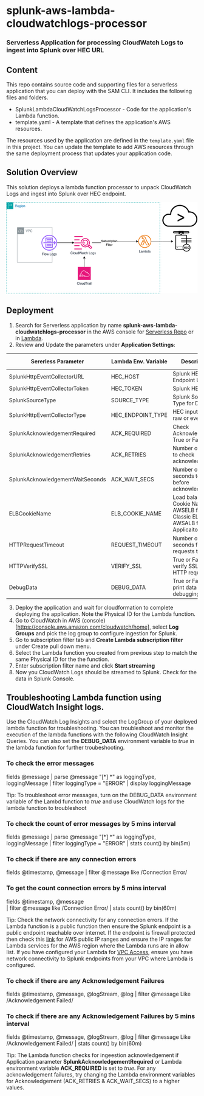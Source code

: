 # splunk-aws-lambda-cloudwatchlogs-processor
### Serverless Application for processing CloudWatch Logs to ingest into Splunk over HEC URL

## Content
This repo contains source code and supporting files for a serverless application that you can deploy with the SAM CLI. It includes the following files and folders.

- SplunkLambdaCloudWatchLogsProcessor - Code for the application's Lambda function.
- template.yaml - A template that defines the application's AWS resources.

The resources used by the application are defined in the `template.yaml` file in this project. You can update the template to add AWS resources through the same deployment process that updates your application code.

## Solution Overview
This solution deploys a lambda function processor to unpack CloudWatch Logs and ingest into Splunk over HEC endpoint. 

![image info](./images/SplunkCWLogsProcessor.png)


## Deployment
1) Search for Serverless application by name **splunk-aws-lambda-cloudwatchlogs-processor** in the AWS console for [Serverless Repo](https://serverlessrepo.aws.amazon.com/applications) or in [Lambda](https://console.aws.amazon.com/lambda/home).
2) Review and Update the parameters under **Application Settings**:

| Sererless Parameter              | Lambda Env. Variable | Description                                                                     | Required | Default Value |   |
|----------------------------------|----------------------|---------------------------------------------------------------------------------|----------|---------------|---|
| SplunkHttpEventCollectorURL      | HEC_HOST             | Splunk HEC Endpoint URL                                                         | YES      | None          |   |
| SplunkHttpEventCollectorToken    | HEC_TOKEN            | Splunk HEC Token                                                                | YES      | None          |   |
| SplunkSourceType                 | SOURCE_TYPE          | Splunk Source Type for Data                                                     | YES      | None          |   |
| SplunkHttpEventCollectorType     | HEC_ENDPOINT_TYPE    | HEC input type for raw or event                                                 | NO       | raw           |   |
| SplunkAcknowledgementRequired    | ACK_REQUIRED         | Check Acknowledgement True or False                                             | NO       | false         |   |
| SplunkAcknowledgementRetries     | ACK_RETRIES          | Number of retries to check acknowledgement                                      | NO       | 5             |   |
| SplunkAcknowledgementWaitSeconds | ACK_WAIT_SECS        | Number of seconds to wait before acknowledgement                                | NO       | 5             |   |
| ELBCookieName                    | ELB_COOKIE_NAME      | Load balancer Cookie Name. AWSELB for Classic ELB or AWSALB for Applicaiton ELB | NO       | AWSELB        |   |
| HTTPRequestTimeout               | REQUEST_TIMEOUT      | Number of seconds for HTTP requests timeout                                     | NO       | 5             |   |
| HTTPVerifySSL                    | VERIFY_SSL           | True or False to verify SSL for HTTP requests                                   | NO       | true          |   |
| DebugData                        | DEBUG_DATA           | True or False to print data for debugging                                       | NO       | false         |   |

3) Deploy the application and wait for cloudformation to complete deploying the application. Note the Physical ID for the Lambda function. 
4) Go to CloudWatch in AWS (console)[https://console.aws.amazon.com/cloudwatch/home], select **Log Groups** and pick the log group to configure ingestion for Splunk.
5) Go to subscription filter tab and **Create Lambda subscription filter** under Create pull down menu.
6) Select the Lambda function you created from previous step to match the same Physical ID for the the function.
7) Enter subscription filter name and click **Start streaming**
8) Now you CloudWatch Logs should be streamed to Splunk. Check for the data in Splunk Console.

## Troubleshooting Lambda function using CloudWatch Insight logs.
Use the CloudWatch Log Insights and select the LogGroup of your deployed lambda function for troubleshooting. You can troubleshoot and monitor the execution of the lambda functions with the following CloudWatch Insight Queries. 
You can also set the **DEBUG_DATA** environment variable to *true* in the lambda function for further troubeshooting.
### To check the error messages
fields @message
    | parse @message "[*] *" as loggingType, loggingMessage
    | filter loggingType = "ERROR"
    | display loggingMessage

Tip: To troubleshoot error messages, turn on the DEBUG_DATA environment variable of the Lambd function to *true* and use CloudWatch logs for the lambda function to troubleshoot   

### To check the count of error messages by 5 mins interval
fields @message
    | parse @message "[*] *" as loggingType, loggingMessage
    | filter loggingType = "ERROR"
    | stats count() by bin(5m)

### To check if there are any connection errors 
fields @timestamp, @message  |
filter @message like /Connection Error/ 

### To get the count connection errors by 5 mins interval
fields @timestamp, @message  
| filter @message like /Connection Error/ 
| stats count() by bin(60m)

Tip: Check the network connectivity for any connection errors. If the Lambda function is a public function then ensure the Splunk endpoint is a public endpoint reachable over internet. If the endpoint is firewall protected then check this [link](https://ip-ranges.amazonaws.com/ip-ranges.json) for AWS public IP ranges and ensure the IP ranges for Lambda services for the AWS region where the Lambda runs are in allow list. If you have configured your Lambda for [VPC Access](https://docs.aws.amazon.com/lambda/latest/dg/configuration-vpc.html#vpc-configuring), ensure you have network connectivity to Splunk endpoints from your VPC where Lambda is configured. 

### To check if there are any Acknowledgement Failures
fields @timestamp, @message, @logStream, @log
| filter @message Like /Acknowledgement Failed/


### To check if there are any Acknowledgement Failures by 5 mins interval
fields @timestamp, @message, @logStream, @log
| filter @message Like /Acknowledgement Failed/
| stats count() by bin(60m)

Tip: The Lambda function checks for ingeestion acknowledgement if Application parameter **SplunkAcknowledgementRequired** or Lambda environment variable **ACK_REQUIRED** is set to *true*.  For any acknowledgement failures, try changing the Lambda environment variables for Acknowledgement (ACK_RETRIES & ACK_WAIT_SECS) to a higher values.